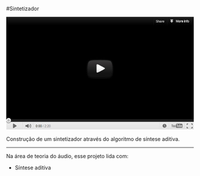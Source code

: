 #Sintetizador

![o que é essa legenda? mouseover?](youtube-vid.jpg)

Construção de um sintetizador através do algoritmo de síntese aditiva.



---



Na área de teoria do áudio, esse projeto lida com:

* Síntese aditiva
